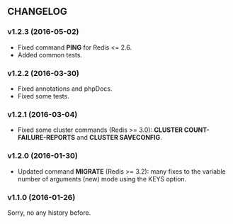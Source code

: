 ## CHANGELOG

### v1.2.3 (2016-05-02)
- Fixed command **PING** for Redis <= 2.6.
- Added common tests.

### v1.2.2 (2016-03-30)
- Fixed annotations and phpDocs.
- Fixed some tests.

### v1.2.1 (2016-03-04)
- Fixed some cluster commands (Redis >= 3.0): __CLUSTER COUNT-FAILURE-REPORTS__ and __CLUSTER SAVECONFIG__.

### v1.2.0 (2016-01-30)
- Updated command __MIGRATE__ (Redis >= 3.2): many fixes to the variable number of arguments (new) mode using the KEYS option.

### v1.1.0 (2016-01-26)
Sorry, no any history before.
